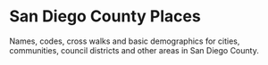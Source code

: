 # San Diego County Places

Names, codes, cross walks and basic demographics for cities, communities, council districts and other areas in San Diego County.